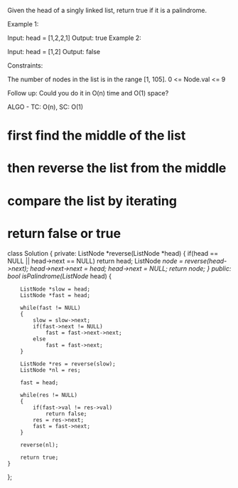 Given the head of a singly linked list, return true if it is a palindrome.

 

Example 1:


Input: head = [1,2,2,1]
Output: true
Example 2:


Input: head = [1,2]
Output: false
 

Constraints:

The number of nodes in the list is in the range [1, 105].
0 <= Node.val <= 9
 

Follow up: Could you do it in O(n) time and O(1) space?

ALGO - TC: O(n), SC: O(1)
# first find the middle of the list
# then reverse the list from the middle
# compare the list by iterating 
# return false or true

class Solution {
private:
    ListNode *reverse(ListNode *head)
    {
        if(head == NULL || head->next == NULL)
            return head;
        ListNode *node = reverse(head->next);
        head->next->next = head;
        head->next = NULL;
        return node;
    }
public:
    bool isPalindrome(ListNode* head) {
        
        ListNode *slow = head;
        ListNode *fast = head;
        
        while(fast != NULL)
        {
            slow = slow->next;
            if(fast->next != NULL)
                fast = fast->next->next;
            else
                fast = fast->next;
        }
        
        ListNode *res = reverse(slow);
        ListNode *nl = res;
        
        fast = head;
        
        while(res != NULL)
        {
            if(fast->val != res->val)
                return false;
            res = res->next;
            fast = fast->next;
        }
        
        reverse(nl);
         
        return true;
    }
};